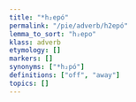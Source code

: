 ```yaml
---
title: "*h₂epó"
permalink: "/pie/adverb/h2epó"
lemma_to_sort: "h₂epo"
klass: adverb
etymology: []
markers: []
synonyms: ["*h₂pó"]
definitions: ["off", "away"]
topics: []
---
```

